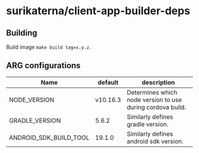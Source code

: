 # surikaterna/client-app-builder-deps

## Building 

Build image `make build tag=x.y.z`.

## ARG configurations
| Name                   | default  | description                                                |
| ---------------------- | -------- | ---------------------------------------------------------- |
| NODE_VERSION           | v10.16.3 | Determines which node version to use during cordova build. |
| GRADLE_VERSION         | 5.6.2    | Similarly defines gradle version.                          |
| ANDROID_SDK_BUILD_TOOL | 19.1.0   | Similarly defines android sdk version.                     |